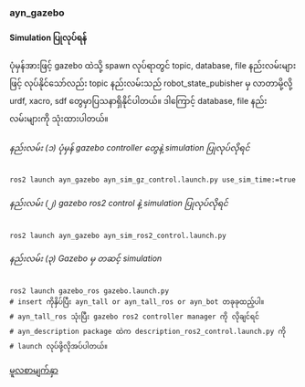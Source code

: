 ### ayn_gazebo

#### Simulation  ပြုလုပ်ရန်
ပုံမှန်အားဖြင့် gazebo ထဲသို့ spawn လုပ်ရာတွင် topic, database, file နည်းလမ်းများဖြင့် လုပ်နိုင်သော်လည်း topic နည်းလမ်းသည်  robot_state_pubisher  မှ လာတာမို့လို့ urdf, xacro, sdf တွေမှာပြသနာရှိနိုင်ပါတယ်။ ဒါကြောင့်  database, file  နည်းလမ်းများကို သုံးထားပါတယ်။

###### နည်းလမ်း (၁) ပုံမှန်  gazebo controller တွေနဲ့ simulation ပြုလုပ်လိုရင်
```
ros2 launch ayn_gazebo ayn_sim_gz_control.launch.py use_sim_time:=true
```
###### နည်းလမ်း (၂) gazebo ros2 control  နဲ့ simulation ပြုလုပ်လိုရင်
```
ros2 launch ayn_gazebo ayn_sim_ros2_control.launch.py
```
###### နည်းလမ်း (၃) Gazebo မှ တဆင့် simulation
```
ros2 launch gazebo_ros gazebo.launch.py
# insert ကိုနှိပ်ပြီး ayn_tall or ayn_tall_ros or ayn_bot တခုခုထည့်ပါ။
# ayn_tall_ros သုံးပြီး gazebo ros2 controller manager ကို လိုချင်ရင် 
# ayn_description package ထဲက description_ros2_control.launch.py ကို 
# launch လုပ်ဖို့လိုအပ်ပါတယ်။
```


<a href="https://github.com/ROM-robotics/ayn_simulation"> မူလစာမျက်နှာ </a>